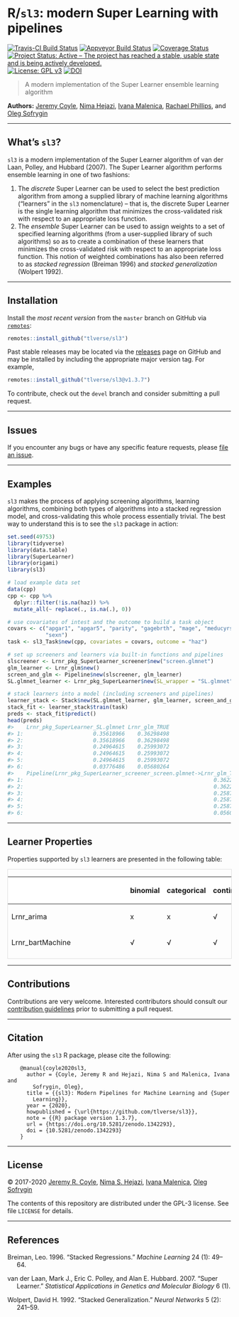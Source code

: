 
<!-- README.md is generated from README.Rmd. Please edit that file -->

# R/`sl3`: modern Super Learning with pipelines

[![Travis-CI Build
Status](https://travis-ci.com/tlverse/sl3.svg?branch=master)](https://travis-ci.com/tlverse/sl3)
[![Appveyor Build
Status](https://ci.appveyor.com/api/projects/status/hagh8vidrdeacr7f?svg=true)](https://ci.appveyor.com/project/tlverse/sl3)
[![Coverage
Status](https://img.shields.io/codecov/c/github/tlverse/sl3/master.svg)](https://codecov.io/github/tlverse/sl3?branch=master)
[![Project Status: Active – The project has reached a stable, usable
state and is being actively
developed.](https://www.repostatus.org/badges/latest/active.svg)](https://www.repostatus.org/#active)
[![License: GPL
v3](https://img.shields.io/badge/License-GPL%20v3-blue.svg)](https://www.gnu.org/licenses/gpl-3.0)
[![DOI](https://zenodo.org/badge/DOI/10.5281/zenodo.1342293.svg)](https://doi.org/10.5281/zenodo.1342293)

> A modern implementation of the Super Learner ensemble learning
> algorithm

**Authors:** [Jeremy Coyle](https://github.com/jeremyrcoyle), [Nima
Hejazi](https://nimahejazi.org), [Ivana
Malenica](https://github.com/podTockom), [Rachael
Phillips](https://github.com/rachaelvphillips), and [Oleg
Sofrygin](https://github.com/osofr)

-----

## What’s `sl3`?

`sl3` is a modern implementation of the Super Learner algorithm of van
der Laan, Polley, and Hubbard (2007). The Super Learner algorithm
performs ensemble learning in one of two fashions:

1.  The *discrete* Super Learner can be used to select the best
    prediction algorithm from among a supplied library of machine
    learning algorithms (“learners” in the `sl3` nomenclature) – that
    is, the discrete Super Learner is the single learning algorithm that
    minimizes the cross-validated risk with respect to an appropriate
    loss function.
2.  The *ensemble* Super Learner can be used to assign weights to a set
    of specified learning algorithms (from a user-supplied library of
    such algorithms) so as to create a combination of these learners
    that minimizes the cross-validated risk with respect to an
    appropriate loss function. This notion of weighted combinations has
    also been referred to as *stacked regression* (Breiman 1996) and
    *stacked generalization* (Wolpert 1992).

-----

## Installation

<!--
For standard use, we recommend installing the package from
[CRAN](https://cran.r-project.org/) via


```r
install.packages("sl3")
```
-->

Install the *most recent version* from the `master` branch on GitHub via
[`remotes`](https://CRAN.R-project.org/package=remotes):

``` r
remotes::install_github("tlverse/sl3")
```

Past stable releases may be located via the
[releases](https://github.com/tlverse/sl3/releases) page on GitHub and
may be installed by including the appropriate major version tag. For
example,

``` r
remotes::install_github("tlverse/sl3@v1.3.7")
```

To contribute, check out the `devel` branch and consider submitting a
pull request.

-----

## Issues

If you encounter any bugs or have any specific feature requests, please
[file an issue](https://github.com/tlverse/sl3/issues).

-----

## Examples

`sl3` makes the process of applying screening algorithms, learning
algorithms, combining both types of algorithms into a stacked regression
model, and cross-validating this whole process essentially trivial. The
best way to understand this is to see the `sl3` package in action:

``` r
set.seed(49753)
library(tidyverse)
library(data.table)
library(SuperLearner)
library(origami)
library(sl3)

# load example data set
data(cpp)
cpp <- cpp %>%
  dplyr::filter(!is.na(haz)) %>%
  mutate_all(~ replace(., is.na(.), 0))

# use covariates of intest and the outcome to build a task object
covars <- c("apgar1", "apgar5", "parity", "gagebrth", "mage", "meducyrs",
            "sexn")
task <- sl3_Task$new(cpp, covariates = covars, outcome = "haz")

# set up screeners and learners via built-in functions and pipelines
slscreener <- Lrnr_pkg_SuperLearner_screener$new("screen.glmnet")
glm_learner <- Lrnr_glm$new()
screen_and_glm <- Pipeline$new(slscreener, glm_learner)
SL.glmnet_learner <- Lrnr_pkg_SuperLearner$new(SL_wrapper = "SL.glmnet")

# stack learners into a model (including screeners and pipelines)
learner_stack <- Stack$new(SL.glmnet_learner, glm_learner, screen_and_glm)
stack_fit <- learner_stack$train(task)
preds <- stack_fit$predict()
head(preds)
#>    Lrnr_pkg_SuperLearner_SL.glmnet Lrnr_glm_TRUE
#> 1:                      0.35618966    0.36298498
#> 2:                      0.35618966    0.36298498
#> 3:                      0.24964615    0.25993072
#> 4:                      0.24964615    0.25993072
#> 5:                      0.24964615    0.25993072
#> 6:                      0.03776486    0.05680264
#>    Pipeline(Lrnr_pkg_SuperLearner_screener_screen.glmnet->Lrnr_glm_TRUE)
#> 1:                                                            0.36228209
#> 2:                                                            0.36228209
#> 3:                                                            0.25870995
#> 4:                                                            0.25870995
#> 5:                                                            0.25870995
#> 6:                                                            0.05600958
```

-----

## Learner Properties

Properties supported by `sl3` learners are presented in the following
table:

<div style="border: 1px solid #ddd; padding: 0px; overflow-y: scroll; height:200px; overflow-x: scroll; width:100%; ">

<table class="table table-striped table-hover table-condensed table-responsive" style="margin-left: auto; margin-right: auto;">

<thead>

<tr>

<th style="text-align:left;position: sticky; top:0; background-color: #FFFFFF;">

</th>

<th style="text-align:left;position: sticky; top:0; background-color: #FFFFFF;">

binomial

</th>

<th style="text-align:left;position: sticky; top:0; background-color: #FFFFFF;">

categorical

</th>

<th style="text-align:left;position: sticky; top:0; background-color: #FFFFFF;">

continuous

</th>

<th style="text-align:left;position: sticky; top:0; background-color: #FFFFFF;">

cv

</th>

<th style="text-align:left;position: sticky; top:0; background-color: #FFFFFF;">

density

</th>

<th style="text-align:left;position: sticky; top:0; background-color: #FFFFFF;">

ids

</th>

<th style="text-align:left;position: sticky; top:0; background-color: #FFFFFF;">

importance

</th>

<th style="text-align:left;position: sticky; top:0; background-color: #FFFFFF;">

multivariate\_outcome

</th>

<th style="text-align:left;position: sticky; top:0; background-color: #FFFFFF;">

offset

</th>

<th style="text-align:left;position: sticky; top:0; background-color: #FFFFFF;">

preprocessing

</th>

<th style="text-align:left;position: sticky; top:0; background-color: #FFFFFF;">

sampling

</th>

<th style="text-align:left;position: sticky; top:0; background-color: #FFFFFF;">

screener

</th>

<th style="text-align:left;position: sticky; top:0; background-color: #FFFFFF;">

timeseries

</th>

<th style="text-align:left;position: sticky; top:0; background-color: #FFFFFF;">

weights

</th>

<th style="text-align:left;position: sticky; top:0; background-color: #FFFFFF;">

wrapper

</th>

</tr>

</thead>

<tbody>

<tr>

<td style="text-align:left;">

Lrnr\_arima

</td>

<td style="text-align:left;">

x

</td>

<td style="text-align:left;">

x

</td>

<td style="text-align:left;">

√

</td>

<td style="text-align:left;">

x

</td>

<td style="text-align:left;">

x

</td>

<td style="text-align:left;">

x

</td>

<td style="text-align:left;">

x

</td>

<td style="text-align:left;">

x

</td>

<td style="text-align:left;">

x

</td>

<td style="text-align:left;">

x

</td>

<td style="text-align:left;">

x

</td>

<td style="text-align:left;">

x

</td>

<td style="text-align:left;">

√

</td>

<td style="text-align:left;">

x

</td>

<td style="text-align:left;">

x

</td>

</tr>

<tr>

<td style="text-align:left;">

Lrnr\_bartMachine

</td>

<td style="text-align:left;">

√

</td>

<td style="text-align:left;">

√

</td>

<td style="text-align:left;">

√

</td>

<td style="text-align:left;">

x

</td>

<td style="text-align:left;">

x

</td>

<td style="text-align:left;">

x

</td>

<td style="text-align:left;">

x

</td>

<td style="text-align:left;">

x

</td>

<td style="text-align:left;">

x

</td>

<td style="text-align:left;">

x

</td>

<td style="text-align:left;">

x

</td>

<td style="text-align:left;">

x

</td>

<td style="text-align:left;">

x

</td>

<td style="text-align:left;">

√

</td>

<td style="text-align:left;">

x

</td>

</tr>

<tr>

<td style="text-align:left;">

Lrnr\_bilstm

</td>

<td style="text-align:left;">

x

</td>

<td style="text-align:left;">

x

</td>

<td style="text-align:left;">

√

</td>

<td style="text-align:left;">

x

</td>

<td style="text-align:left;">

x

</td>

<td style="text-align:left;">

x

</td>

<td style="text-align:left;">

x

</td>

<td style="text-align:left;">

x

</td>

<td style="text-align:left;">

x

</td>

<td style="text-align:left;">

x

</td>

<td style="text-align:left;">

x

</td>

<td style="text-align:left;">

x

</td>

<td style="text-align:left;">

√

</td>

<td style="text-align:left;">

x

</td>

<td style="text-align:left;">

x

</td>

</tr>

<tr>

<td style="text-align:left;">

Lrnr\_bound

</td>

<td style="text-align:left;">

√

</td>

<td style="text-align:left;">

√

</td>

<td style="text-align:left;">

√

</td>

<td style="text-align:left;">

x

</td>

<td style="text-align:left;">

x

</td>

<td style="text-align:left;">

x

</td>

<td style="text-align:left;">

x

</td>

<td style="text-align:left;">

x

</td>

<td style="text-align:left;">

x

</td>

<td style="text-align:left;">

x

</td>

<td style="text-align:left;">

x

</td>

<td style="text-align:left;">

x

</td>

<td style="text-align:left;">

x

</td>

<td style="text-align:left;">

√

</td>

<td style="text-align:left;">

x

</td>

</tr>

<tr>

<td style="text-align:left;">

Lrnr\_caret

</td>

<td style="text-align:left;">

√

</td>

<td style="text-align:left;">

√

</td>

<td style="text-align:left;">

√

</td>

<td style="text-align:left;">

x

</td>

<td style="text-align:left;">

x

</td>

<td style="text-align:left;">

x

</td>

<td style="text-align:left;">

x

</td>

<td style="text-align:left;">

x

</td>

<td style="text-align:left;">

x

</td>

<td style="text-align:left;">

x

</td>

<td style="text-align:left;">

x

</td>

<td style="text-align:left;">

x

</td>

<td style="text-align:left;">

x

</td>

<td style="text-align:left;">

x

</td>

<td style="text-align:left;">

x

</td>

</tr>

<tr>

<td style="text-align:left;">

Lrnr\_cv

</td>

<td style="text-align:left;">

x

</td>

<td style="text-align:left;">

x

</td>

<td style="text-align:left;">

x

</td>

<td style="text-align:left;">

√

</td>

<td style="text-align:left;">

x

</td>

<td style="text-align:left;">

x

</td>

<td style="text-align:left;">

x

</td>

<td style="text-align:left;">

x

</td>

<td style="text-align:left;">

x

</td>

<td style="text-align:left;">

x

</td>

<td style="text-align:left;">

x

</td>

<td style="text-align:left;">

x

</td>

<td style="text-align:left;">

x

</td>

<td style="text-align:left;">

x

</td>

<td style="text-align:left;">

√

</td>

</tr>

<tr>

<td style="text-align:left;">

Lrnr\_cv\_selector

</td>

<td style="text-align:left;">

√

</td>

<td style="text-align:left;">

√

</td>

<td style="text-align:left;">

√

</td>

<td style="text-align:left;">

x

</td>

<td style="text-align:left;">

x

</td>

<td style="text-align:left;">

x

</td>

<td style="text-align:left;">

x

</td>

<td style="text-align:left;">

x

</td>

<td style="text-align:left;">

x

</td>

<td style="text-align:left;">

x

</td>

<td style="text-align:left;">

x

</td>

<td style="text-align:left;">

x

</td>

<td style="text-align:left;">

x

</td>

<td style="text-align:left;">

√

</td>

<td style="text-align:left;">

x

</td>

</tr>

<tr>

<td style="text-align:left;">

Lrnr\_dbarts

</td>

<td style="text-align:left;">

√

</td>

<td style="text-align:left;">

√

</td>

<td style="text-align:left;">

√

</td>

<td style="text-align:left;">

x

</td>

<td style="text-align:left;">

x

</td>

<td style="text-align:left;">

x

</td>

<td style="text-align:left;">

x

</td>

<td style="text-align:left;">

x

</td>

<td style="text-align:left;">

x

</td>

<td style="text-align:left;">

x

</td>

<td style="text-align:left;">

x

</td>

<td style="text-align:left;">

x

</td>

<td style="text-align:left;">

x

</td>

<td style="text-align:left;">

√

</td>

<td style="text-align:left;">

x

</td>

</tr>

<tr>

<td style="text-align:left;">

Lrnr\_define\_interactions

</td>

<td style="text-align:left;">

x

</td>

<td style="text-align:left;">

x

</td>

<td style="text-align:left;">

x

</td>

<td style="text-align:left;">

x

</td>

<td style="text-align:left;">

x

</td>

<td style="text-align:left;">

x

</td>

<td style="text-align:left;">

x

</td>

<td style="text-align:left;">

x

</td>

<td style="text-align:left;">

x

</td>

<td style="text-align:left;">

√

</td>

<td style="text-align:left;">

x

</td>

<td style="text-align:left;">

x

</td>

<td style="text-align:left;">

x

</td>

<td style="text-align:left;">

x

</td>

<td style="text-align:left;">

x

</td>

</tr>

<tr>

<td style="text-align:left;">

Lrnr\_density\_discretize

</td>

<td style="text-align:left;">

x

</td>

<td style="text-align:left;">

x

</td>

<td style="text-align:left;">

x

</td>

<td style="text-align:left;">

x

</td>

<td style="text-align:left;">

√

</td>

<td style="text-align:left;">

x

</td>

<td style="text-align:left;">

x

</td>

<td style="text-align:left;">

x

</td>

<td style="text-align:left;">

x

</td>

<td style="text-align:left;">

x

</td>

<td style="text-align:left;">

x

</td>

<td style="text-align:left;">

x

</td>

<td style="text-align:left;">

x

</td>

<td style="text-align:left;">

x

</td>

<td style="text-align:left;">

x

</td>

</tr>

<tr>

<td style="text-align:left;">

Lrnr\_density\_hse

</td>

<td style="text-align:left;">

x

</td>

<td style="text-align:left;">

x

</td>

<td style="text-align:left;">

x

</td>

<td style="text-align:left;">

x

</td>

<td style="text-align:left;">

√

</td>

<td style="text-align:left;">

x

</td>

<td style="text-align:left;">

x

</td>

<td style="text-align:left;">

x

</td>

<td style="text-align:left;">

x

</td>

<td style="text-align:left;">

x

</td>

<td style="text-align:left;">

x

</td>

<td style="text-align:left;">

x

</td>

<td style="text-align:left;">

x

</td>

<td style="text-align:left;">

x

</td>

<td style="text-align:left;">

x

</td>

</tr>

<tr>

<td style="text-align:left;">

Lrnr\_density\_semiparametric

</td>

<td style="text-align:left;">

x

</td>

<td style="text-align:left;">

x

</td>

<td style="text-align:left;">

x

</td>

<td style="text-align:left;">

x

</td>

<td style="text-align:left;">

√

</td>

<td style="text-align:left;">

x

</td>

<td style="text-align:left;">

x

</td>

<td style="text-align:left;">

x

</td>

<td style="text-align:left;">

x

</td>

<td style="text-align:left;">

x

</td>

<td style="text-align:left;">

√

</td>

<td style="text-align:left;">

x

</td>

<td style="text-align:left;">

x

</td>

<td style="text-align:left;">

x

</td>

<td style="text-align:left;">

x

</td>

</tr>

<tr>

<td style="text-align:left;">

Lrnr\_earth

</td>

<td style="text-align:left;">

√

</td>

<td style="text-align:left;">

x

</td>

<td style="text-align:left;">

√

</td>

<td style="text-align:left;">

x

</td>

<td style="text-align:left;">

x

</td>

<td style="text-align:left;">

x

</td>

<td style="text-align:left;">

x

</td>

<td style="text-align:left;">

x

</td>

<td style="text-align:left;">

x

</td>

<td style="text-align:left;">

x

</td>

<td style="text-align:left;">

x

</td>

<td style="text-align:left;">

x

</td>

<td style="text-align:left;">

x

</td>

<td style="text-align:left;">

x

</td>

<td style="text-align:left;">

x

</td>

</tr>

<tr>

<td style="text-align:left;">

Lrnr\_expSmooth

</td>

<td style="text-align:left;">

x

</td>

<td style="text-align:left;">

x

</td>

<td style="text-align:left;">

√

</td>

<td style="text-align:left;">

x

</td>

<td style="text-align:left;">

x

</td>

<td style="text-align:left;">

x

</td>

<td style="text-align:left;">

x

</td>

<td style="text-align:left;">

x

</td>

<td style="text-align:left;">

x

</td>

<td style="text-align:left;">

x

</td>

<td style="text-align:left;">

x

</td>

<td style="text-align:left;">

x

</td>

<td style="text-align:left;">

√

</td>

<td style="text-align:left;">

x

</td>

<td style="text-align:left;">

x

</td>

</tr>

<tr>

<td style="text-align:left;">

Lrnr\_gam

</td>

<td style="text-align:left;">

√

</td>

<td style="text-align:left;">

√

</td>

<td style="text-align:left;">

√

</td>

<td style="text-align:left;">

x

</td>

<td style="text-align:left;">

x

</td>

<td style="text-align:left;">

x

</td>

<td style="text-align:left;">

x

</td>

<td style="text-align:left;">

x

</td>

<td style="text-align:left;">

x

</td>

<td style="text-align:left;">

x

</td>

<td style="text-align:left;">

x

</td>

<td style="text-align:left;">

x

</td>

<td style="text-align:left;">

x

</td>

<td style="text-align:left;">

x

</td>

<td style="text-align:left;">

x

</td>

</tr>

<tr>

<td style="text-align:left;">

Lrnr\_gbm

</td>

<td style="text-align:left;">

√

</td>

<td style="text-align:left;">

x

</td>

<td style="text-align:left;">

√

</td>

<td style="text-align:left;">

x

</td>

<td style="text-align:left;">

x

</td>

<td style="text-align:left;">

x

</td>

<td style="text-align:left;">

x

</td>

<td style="text-align:left;">

x

</td>

<td style="text-align:left;">

x

</td>

<td style="text-align:left;">

x

</td>

<td style="text-align:left;">

x

</td>

<td style="text-align:left;">

x

</td>

<td style="text-align:left;">

x

</td>

<td style="text-align:left;">

x

</td>

<td style="text-align:left;">

x

</td>

</tr>

<tr>

<td style="text-align:left;">

Lrnr\_glm

</td>

<td style="text-align:left;">

√

</td>

<td style="text-align:left;">

x

</td>

<td style="text-align:left;">

√

</td>

<td style="text-align:left;">

x

</td>

<td style="text-align:left;">

x

</td>

<td style="text-align:left;">

x

</td>

<td style="text-align:left;">

x

</td>

<td style="text-align:left;">

x

</td>

<td style="text-align:left;">

√

</td>

<td style="text-align:left;">

x

</td>

<td style="text-align:left;">

x

</td>

<td style="text-align:left;">

x

</td>

<td style="text-align:left;">

x

</td>

<td style="text-align:left;">

√

</td>

<td style="text-align:left;">

x

</td>

</tr>

<tr>

<td style="text-align:left;">

Lrnr\_glm\_fast

</td>

<td style="text-align:left;">

√

</td>

<td style="text-align:left;">

x

</td>

<td style="text-align:left;">

√

</td>

<td style="text-align:left;">

x

</td>

<td style="text-align:left;">

x

</td>

<td style="text-align:left;">

x

</td>

<td style="text-align:left;">

x

</td>

<td style="text-align:left;">

x

</td>

<td style="text-align:left;">

√

</td>

<td style="text-align:left;">

x

</td>

<td style="text-align:left;">

x

</td>

<td style="text-align:left;">

x

</td>

<td style="text-align:left;">

x

</td>

<td style="text-align:left;">

√

</td>

<td style="text-align:left;">

x

</td>

</tr>

<tr>

<td style="text-align:left;">

Lrnr\_glmnet

</td>

<td style="text-align:left;">

√

</td>

<td style="text-align:left;">

√

</td>

<td style="text-align:left;">

√

</td>

<td style="text-align:left;">

x

</td>

<td style="text-align:left;">

x

</td>

<td style="text-align:left;">

√

</td>

<td style="text-align:left;">

x

</td>

<td style="text-align:left;">

x

</td>

<td style="text-align:left;">

x

</td>

<td style="text-align:left;">

x

</td>

<td style="text-align:left;">

x

</td>

<td style="text-align:left;">

x

</td>

<td style="text-align:left;">

x

</td>

<td style="text-align:left;">

√

</td>

<td style="text-align:left;">

x

</td>

</tr>

<tr>

<td style="text-align:left;">

Lrnr\_grf

</td>

<td style="text-align:left;">

√

</td>

<td style="text-align:left;">

√

</td>

<td style="text-align:left;">

√

</td>

<td style="text-align:left;">

x

</td>

<td style="text-align:left;">

x

</td>

<td style="text-align:left;">

x

</td>

<td style="text-align:left;">

x

</td>

<td style="text-align:left;">

x

</td>

<td style="text-align:left;">

x

</td>

<td style="text-align:left;">

x

</td>

<td style="text-align:left;">

x

</td>

<td style="text-align:left;">

x

</td>

<td style="text-align:left;">

x

</td>

<td style="text-align:left;">

√

</td>

<td style="text-align:left;">

x

</td>

</tr>

<tr>

<td style="text-align:left;">

Lrnr\_gts

</td>

<td style="text-align:left;">

x

</td>

<td style="text-align:left;">

x

</td>

<td style="text-align:left;">

√

</td>

<td style="text-align:left;">

x

</td>

<td style="text-align:left;">

x

</td>

<td style="text-align:left;">

x

</td>

<td style="text-align:left;">

x

</td>

<td style="text-align:left;">

x

</td>

<td style="text-align:left;">

x

</td>

<td style="text-align:left;">

x

</td>

<td style="text-align:left;">

x

</td>

<td style="text-align:left;">

x

</td>

<td style="text-align:left;">

√

</td>

<td style="text-align:left;">

x

</td>

<td style="text-align:left;">

x

</td>

</tr>

<tr>

<td style="text-align:left;">

Lrnr\_h2o\_glm

</td>

<td style="text-align:left;">

√

</td>

<td style="text-align:left;">

√

</td>

<td style="text-align:left;">

√

</td>

<td style="text-align:left;">

x

</td>

<td style="text-align:left;">

x

</td>

<td style="text-align:left;">

x

</td>

<td style="text-align:left;">

x

</td>

<td style="text-align:left;">

x

</td>

<td style="text-align:left;">

√

</td>

<td style="text-align:left;">

x

</td>

<td style="text-align:left;">

x

</td>

<td style="text-align:left;">

x

</td>

<td style="text-align:left;">

x

</td>

<td style="text-align:left;">

√

</td>

<td style="text-align:left;">

x

</td>

</tr>

<tr>

<td style="text-align:left;">

Lrnr\_h2o\_grid

</td>

<td style="text-align:left;">

√

</td>

<td style="text-align:left;">

√

</td>

<td style="text-align:left;">

√

</td>

<td style="text-align:left;">

x

</td>

<td style="text-align:left;">

x

</td>

<td style="text-align:left;">

x

</td>

<td style="text-align:left;">

x

</td>

<td style="text-align:left;">

x

</td>

<td style="text-align:left;">

√

</td>

<td style="text-align:left;">

x

</td>

<td style="text-align:left;">

x

</td>

<td style="text-align:left;">

x

</td>

<td style="text-align:left;">

x

</td>

<td style="text-align:left;">

√

</td>

<td style="text-align:left;">

x

</td>

</tr>

<tr>

<td style="text-align:left;">

Lrnr\_hal9001

</td>

<td style="text-align:left;">

√

</td>

<td style="text-align:left;">

x

</td>

<td style="text-align:left;">

√

</td>

<td style="text-align:left;">

x

</td>

<td style="text-align:left;">

x

</td>

<td style="text-align:left;">

√

</td>

<td style="text-align:left;">

x

</td>

<td style="text-align:left;">

x

</td>

<td style="text-align:left;">

x

</td>

<td style="text-align:left;">

x

</td>

<td style="text-align:left;">

x

</td>

<td style="text-align:left;">

x

</td>

<td style="text-align:left;">

x

</td>

<td style="text-align:left;">

√

</td>

<td style="text-align:left;">

x

</td>

</tr>

<tr>

<td style="text-align:left;">

Lrnr\_haldensify

</td>

<td style="text-align:left;">

x

</td>

<td style="text-align:left;">

x

</td>

<td style="text-align:left;">

x

</td>

<td style="text-align:left;">

x

</td>

<td style="text-align:left;">

√

</td>

<td style="text-align:left;">

x

</td>

<td style="text-align:left;">

x

</td>

<td style="text-align:left;">

x

</td>

<td style="text-align:left;">

x

</td>

<td style="text-align:left;">

x

</td>

<td style="text-align:left;">

x

</td>

<td style="text-align:left;">

x

</td>

<td style="text-align:left;">

x

</td>

<td style="text-align:left;">

x

</td>

<td style="text-align:left;">

x

</td>

</tr>

<tr>

<td style="text-align:left;">

Lrnr\_HarmonicReg

</td>

<td style="text-align:left;">

x

</td>

<td style="text-align:left;">

x

</td>

<td style="text-align:left;">

√

</td>

<td style="text-align:left;">

x

</td>

<td style="text-align:left;">

x

</td>

<td style="text-align:left;">

x

</td>

<td style="text-align:left;">

x

</td>

<td style="text-align:left;">

x

</td>

<td style="text-align:left;">

x

</td>

<td style="text-align:left;">

x

</td>

<td style="text-align:left;">

x

</td>

<td style="text-align:left;">

x

</td>

<td style="text-align:left;">

√

</td>

<td style="text-align:left;">

x

</td>

<td style="text-align:left;">

x

</td>

</tr>

<tr>

<td style="text-align:left;">

Lrnr\_hts

</td>

<td style="text-align:left;">

x

</td>

<td style="text-align:left;">

x

</td>

<td style="text-align:left;">

√

</td>

<td style="text-align:left;">

x

</td>

<td style="text-align:left;">

x

</td>

<td style="text-align:left;">

x

</td>

<td style="text-align:left;">

x

</td>

<td style="text-align:left;">

x

</td>

<td style="text-align:left;">

x

</td>

<td style="text-align:left;">

x

</td>

<td style="text-align:left;">

x

</td>

<td style="text-align:left;">

x

</td>

<td style="text-align:left;">

√

</td>

<td style="text-align:left;">

x

</td>

<td style="text-align:left;">

x

</td>

</tr>

<tr>

<td style="text-align:left;">

Lrnr\_independent\_binomial

</td>

<td style="text-align:left;">

x

</td>

<td style="text-align:left;">

√

</td>

<td style="text-align:left;">

x

</td>

<td style="text-align:left;">

x

</td>

<td style="text-align:left;">

x

</td>

<td style="text-align:left;">

x

</td>

<td style="text-align:left;">

x

</td>

<td style="text-align:left;">

x

</td>

<td style="text-align:left;">

x

</td>

<td style="text-align:left;">

x

</td>

<td style="text-align:left;">

x

</td>

<td style="text-align:left;">

x

</td>

<td style="text-align:left;">

x

</td>

<td style="text-align:left;">

x

</td>

<td style="text-align:left;">

x

</td>

</tr>

<tr>

<td style="text-align:left;">

Lrnr\_lstm

</td>

<td style="text-align:left;">

x

</td>

<td style="text-align:left;">

x

</td>

<td style="text-align:left;">

√

</td>

<td style="text-align:left;">

x

</td>

<td style="text-align:left;">

x

</td>

<td style="text-align:left;">

x

</td>

<td style="text-align:left;">

x

</td>

<td style="text-align:left;">

x

</td>

<td style="text-align:left;">

x

</td>

<td style="text-align:left;">

x

</td>

<td style="text-align:left;">

x

</td>

<td style="text-align:left;">

x

</td>

<td style="text-align:left;">

√

</td>

<td style="text-align:left;">

x

</td>

<td style="text-align:left;">

x

</td>

</tr>

<tr>

<td style="text-align:left;">

Lrnr\_mean

</td>

<td style="text-align:left;">

√

</td>

<td style="text-align:left;">

√

</td>

<td style="text-align:left;">

√

</td>

<td style="text-align:left;">

x

</td>

<td style="text-align:left;">

x

</td>

<td style="text-align:left;">

x

</td>

<td style="text-align:left;">

x

</td>

<td style="text-align:left;">

x

</td>

<td style="text-align:left;">

√

</td>

<td style="text-align:left;">

x

</td>

<td style="text-align:left;">

x

</td>

<td style="text-align:left;">

x

</td>

<td style="text-align:left;">

x

</td>

<td style="text-align:left;">

√

</td>

<td style="text-align:left;">

x

</td>

</tr>

<tr>

<td style="text-align:left;">

Lrnr\_multiple\_ts

</td>

<td style="text-align:left;">

x

</td>

<td style="text-align:left;">

x

</td>

<td style="text-align:left;">

√

</td>

<td style="text-align:left;">

x

</td>

<td style="text-align:left;">

x

</td>

<td style="text-align:left;">

x

</td>

<td style="text-align:left;">

x

</td>

<td style="text-align:left;">

x

</td>

<td style="text-align:left;">

x

</td>

<td style="text-align:left;">

x

</td>

<td style="text-align:left;">

x

</td>

<td style="text-align:left;">

x

</td>

<td style="text-align:left;">

√

</td>

<td style="text-align:left;">

x

</td>

<td style="text-align:left;">

x

</td>

</tr>

<tr>

<td style="text-align:left;">

Lrnr\_multivariate

</td>

<td style="text-align:left;">

x

</td>

<td style="text-align:left;">

√

</td>

<td style="text-align:left;">

x

</td>

<td style="text-align:left;">

x

</td>

<td style="text-align:left;">

x

</td>

<td style="text-align:left;">

x

</td>

<td style="text-align:left;">

x

</td>

<td style="text-align:left;">

x

</td>

<td style="text-align:left;">

x

</td>

<td style="text-align:left;">

x

</td>

<td style="text-align:left;">

x

</td>

<td style="text-align:left;">

x

</td>

<td style="text-align:left;">

x

</td>

<td style="text-align:left;">

x

</td>

<td style="text-align:left;">

x

</td>

</tr>

<tr>

<td style="text-align:left;">

Lrnr\_nnet

</td>

<td style="text-align:left;">

√

</td>

<td style="text-align:left;">

√

</td>

<td style="text-align:left;">

√

</td>

<td style="text-align:left;">

x

</td>

<td style="text-align:left;">

x

</td>

<td style="text-align:left;">

x

</td>

<td style="text-align:left;">

x

</td>

<td style="text-align:left;">

x

</td>

<td style="text-align:left;">

x

</td>

<td style="text-align:left;">

x

</td>

<td style="text-align:left;">

x

</td>

<td style="text-align:left;">

x

</td>

<td style="text-align:left;">

x

</td>

<td style="text-align:left;">

√

</td>

<td style="text-align:left;">

x

</td>

</tr>

<tr>

<td style="text-align:left;">

Lrnr\_nnls

</td>

<td style="text-align:left;">

x

</td>

<td style="text-align:left;">

x

</td>

<td style="text-align:left;">

√

</td>

<td style="text-align:left;">

x

</td>

<td style="text-align:left;">

x

</td>

<td style="text-align:left;">

x

</td>

<td style="text-align:left;">

x

</td>

<td style="text-align:left;">

x

</td>

<td style="text-align:left;">

x

</td>

<td style="text-align:left;">

x

</td>

<td style="text-align:left;">

x

</td>

<td style="text-align:left;">

x

</td>

<td style="text-align:left;">

x

</td>

<td style="text-align:left;">

x

</td>

<td style="text-align:left;">

x

</td>

</tr>

<tr>

<td style="text-align:left;">

Lrnr\_optim

</td>

<td style="text-align:left;">

√

</td>

<td style="text-align:left;">

√

</td>

<td style="text-align:left;">

√

</td>

<td style="text-align:left;">

x

</td>

<td style="text-align:left;">

x

</td>

<td style="text-align:left;">

x

</td>

<td style="text-align:left;">

x

</td>

<td style="text-align:left;">

x

</td>

<td style="text-align:left;">

√

</td>

<td style="text-align:left;">

x

</td>

<td style="text-align:left;">

x

</td>

<td style="text-align:left;">

x

</td>

<td style="text-align:left;">

x

</td>

<td style="text-align:left;">

√

</td>

<td style="text-align:left;">

x

</td>

</tr>

<tr>

<td style="text-align:left;">

Lrnr\_pca

</td>

<td style="text-align:left;">

x

</td>

<td style="text-align:left;">

x

</td>

<td style="text-align:left;">

x

</td>

<td style="text-align:left;">

x

</td>

<td style="text-align:left;">

x

</td>

<td style="text-align:left;">

x

</td>

<td style="text-align:left;">

x

</td>

<td style="text-align:left;">

x

</td>

<td style="text-align:left;">

x

</td>

<td style="text-align:left;">

√

</td>

<td style="text-align:left;">

x

</td>

<td style="text-align:left;">

x

</td>

<td style="text-align:left;">

x

</td>

<td style="text-align:left;">

x

</td>

<td style="text-align:left;">

x

</td>

</tr>

<tr>

<td style="text-align:left;">

Lrnr\_pkg\_SuperLearner

</td>

<td style="text-align:left;">

√

</td>

<td style="text-align:left;">

x

</td>

<td style="text-align:left;">

√

</td>

<td style="text-align:left;">

x

</td>

<td style="text-align:left;">

x

</td>

<td style="text-align:left;">

√

</td>

<td style="text-align:left;">

x

</td>

<td style="text-align:left;">

x

</td>

<td style="text-align:left;">

x

</td>

<td style="text-align:left;">

x

</td>

<td style="text-align:left;">

x

</td>

<td style="text-align:left;">

x

</td>

<td style="text-align:left;">

x

</td>

<td style="text-align:left;">

√

</td>

<td style="text-align:left;">

x

</td>

</tr>

<tr>

<td style="text-align:left;">

Lrnr\_pkg\_SuperLearner\_method

</td>

<td style="text-align:left;">

√

</td>

<td style="text-align:left;">

x

</td>

<td style="text-align:left;">

√

</td>

<td style="text-align:left;">

x

</td>

<td style="text-align:left;">

x

</td>

<td style="text-align:left;">

x

</td>

<td style="text-align:left;">

x

</td>

<td style="text-align:left;">

x

</td>

<td style="text-align:left;">

x

</td>

<td style="text-align:left;">

x

</td>

<td style="text-align:left;">

x

</td>

<td style="text-align:left;">

x

</td>

<td style="text-align:left;">

x

</td>

<td style="text-align:left;">

√

</td>

<td style="text-align:left;">

x

</td>

</tr>

<tr>

<td style="text-align:left;">

Lrnr\_pkg\_SuperLearner\_screener

</td>

<td style="text-align:left;">

√

</td>

<td style="text-align:left;">

x

</td>

<td style="text-align:left;">

√

</td>

<td style="text-align:left;">

x

</td>

<td style="text-align:left;">

x

</td>

<td style="text-align:left;">

√

</td>

<td style="text-align:left;">

x

</td>

<td style="text-align:left;">

x

</td>

<td style="text-align:left;">

x

</td>

<td style="text-align:left;">

x

</td>

<td style="text-align:left;">

x

</td>

<td style="text-align:left;">

x

</td>

<td style="text-align:left;">

x

</td>

<td style="text-align:left;">

√

</td>

<td style="text-align:left;">

x

</td>

</tr>

<tr>

<td style="text-align:left;">

Lrnr\_polspline

</td>

<td style="text-align:left;">

√

</td>

<td style="text-align:left;">

√

</td>

<td style="text-align:left;">

√

</td>

<td style="text-align:left;">

x

</td>

<td style="text-align:left;">

x

</td>

<td style="text-align:left;">

x

</td>

<td style="text-align:left;">

x

</td>

<td style="text-align:left;">

x

</td>

<td style="text-align:left;">

x

</td>

<td style="text-align:left;">

x

</td>

<td style="text-align:left;">

x

</td>

<td style="text-align:left;">

x

</td>

<td style="text-align:left;">

x

</td>

<td style="text-align:left;">

x

</td>

<td style="text-align:left;">

x

</td>

</tr>

<tr>

<td style="text-align:left;">

Lrnr\_pooled\_hazards

</td>

<td style="text-align:left;">

x

</td>

<td style="text-align:left;">

√

</td>

<td style="text-align:left;">

x

</td>

<td style="text-align:left;">

x

</td>

<td style="text-align:left;">

x

</td>

<td style="text-align:left;">

x

</td>

<td style="text-align:left;">

x

</td>

<td style="text-align:left;">

x

</td>

<td style="text-align:left;">

x

</td>

<td style="text-align:left;">

x

</td>

<td style="text-align:left;">

x

</td>

<td style="text-align:left;">

x

</td>

<td style="text-align:left;">

x

</td>

<td style="text-align:left;">

x

</td>

<td style="text-align:left;">

x

</td>

</tr>

<tr>

<td style="text-align:left;">

Lrnr\_randomForest

</td>

<td style="text-align:left;">

√

</td>

<td style="text-align:left;">

√

</td>

<td style="text-align:left;">

√

</td>

<td style="text-align:left;">

x

</td>

<td style="text-align:left;">

x

</td>

<td style="text-align:left;">

x

</td>

<td style="text-align:left;">

√

</td>

<td style="text-align:left;">

x

</td>

<td style="text-align:left;">

x

</td>

<td style="text-align:left;">

x

</td>

<td style="text-align:left;">

x

</td>

<td style="text-align:left;">

x

</td>

<td style="text-align:left;">

x

</td>

<td style="text-align:left;">

x

</td>

<td style="text-align:left;">

x

</td>

</tr>

<tr>

<td style="text-align:left;">

Lrnr\_ranger

</td>

<td style="text-align:left;">

√

</td>

<td style="text-align:left;">

√

</td>

<td style="text-align:left;">

√

</td>

<td style="text-align:left;">

x

</td>

<td style="text-align:left;">

x

</td>

<td style="text-align:left;">

x

</td>

<td style="text-align:left;">

√

</td>

<td style="text-align:left;">

x

</td>

<td style="text-align:left;">

x

</td>

<td style="text-align:left;">

x

</td>

<td style="text-align:left;">

x

</td>

<td style="text-align:left;">

x

</td>

<td style="text-align:left;">

x

</td>

<td style="text-align:left;">

x

</td>

<td style="text-align:left;">

x

</td>

</tr>

<tr>

<td style="text-align:left;">

Lrnr\_revere\_task

</td>

<td style="text-align:left;">

x

</td>

<td style="text-align:left;">

x

</td>

<td style="text-align:left;">

x

</td>

<td style="text-align:left;">

√

</td>

<td style="text-align:left;">

x

</td>

<td style="text-align:left;">

x

</td>

<td style="text-align:left;">

x

</td>

<td style="text-align:left;">

x

</td>

<td style="text-align:left;">

x

</td>

<td style="text-align:left;">

x

</td>

<td style="text-align:left;">

x

</td>

<td style="text-align:left;">

x

</td>

<td style="text-align:left;">

x

</td>

<td style="text-align:left;">

x

</td>

<td style="text-align:left;">

√

</td>

</tr>

<tr>

<td style="text-align:left;">

Lrnr\_rpart

</td>

<td style="text-align:left;">

√

</td>

<td style="text-align:left;">

√

</td>

<td style="text-align:left;">

√

</td>

<td style="text-align:left;">

x

</td>

<td style="text-align:left;">

x

</td>

<td style="text-align:left;">

x

</td>

<td style="text-align:left;">

x

</td>

<td style="text-align:left;">

x

</td>

<td style="text-align:left;">

x

</td>

<td style="text-align:left;">

x

</td>

<td style="text-align:left;">

x

</td>

<td style="text-align:left;">

x

</td>

<td style="text-align:left;">

x

</td>

<td style="text-align:left;">

√

</td>

<td style="text-align:left;">

x

</td>

</tr>

<tr>

<td style="text-align:left;">

Lrnr\_rugarch

</td>

<td style="text-align:left;">

x

</td>

<td style="text-align:left;">

x

</td>

<td style="text-align:left;">

√

</td>

<td style="text-align:left;">

x

</td>

<td style="text-align:left;">

x

</td>

<td style="text-align:left;">

x

</td>

<td style="text-align:left;">

x

</td>

<td style="text-align:left;">

x

</td>

<td style="text-align:left;">

x

</td>

<td style="text-align:left;">

x

</td>

<td style="text-align:left;">

x

</td>

<td style="text-align:left;">

x

</td>

<td style="text-align:left;">

√

</td>

<td style="text-align:left;">

x

</td>

<td style="text-align:left;">

x

</td>

</tr>

<tr>

<td style="text-align:left;">

Lrnr\_screener\_augment

</td>

<td style="text-align:left;">

x

</td>

<td style="text-align:left;">

x

</td>

<td style="text-align:left;">

x

</td>

<td style="text-align:left;">

x

</td>

<td style="text-align:left;">

x

</td>

<td style="text-align:left;">

x

</td>

<td style="text-align:left;">

x

</td>

<td style="text-align:left;">

x

</td>

<td style="text-align:left;">

x

</td>

<td style="text-align:left;">

x

</td>

<td style="text-align:left;">

x

</td>

<td style="text-align:left;">

√

</td>

<td style="text-align:left;">

x

</td>

<td style="text-align:left;">

x

</td>

<td style="text-align:left;">

x

</td>

</tr>

<tr>

<td style="text-align:left;">

Lrnr\_screener\_coefs

</td>

<td style="text-align:left;">

x

</td>

<td style="text-align:left;">

x

</td>

<td style="text-align:left;">

x

</td>

<td style="text-align:left;">

x

</td>

<td style="text-align:left;">

x

</td>

<td style="text-align:left;">

x

</td>

<td style="text-align:left;">

x

</td>

<td style="text-align:left;">

x

</td>

<td style="text-align:left;">

x

</td>

<td style="text-align:left;">

x

</td>

<td style="text-align:left;">

x

</td>

<td style="text-align:left;">

√

</td>

<td style="text-align:left;">

x

</td>

<td style="text-align:left;">

x

</td>

<td style="text-align:left;">

x

</td>

</tr>

<tr>

<td style="text-align:left;">

Lrnr\_screener\_correlation

</td>

<td style="text-align:left;">

√

</td>

<td style="text-align:left;">

√

</td>

<td style="text-align:left;">

√

</td>

<td style="text-align:left;">

x

</td>

<td style="text-align:left;">

x

</td>

<td style="text-align:left;">

x

</td>

<td style="text-align:left;">

x

</td>

<td style="text-align:left;">

x

</td>

<td style="text-align:left;">

x

</td>

<td style="text-align:left;">

x

</td>

<td style="text-align:left;">

x

</td>

<td style="text-align:left;">

x

</td>

<td style="text-align:left;">

x

</td>

<td style="text-align:left;">

x

</td>

<td style="text-align:left;">

x

</td>

</tr>

<tr>

<td style="text-align:left;">

Lrnr\_screener\_importance

</td>

<td style="text-align:left;">

x

</td>

<td style="text-align:left;">

x

</td>

<td style="text-align:left;">

x

</td>

<td style="text-align:left;">

x

</td>

<td style="text-align:left;">

x

</td>

<td style="text-align:left;">

x

</td>

<td style="text-align:left;">

x

</td>

<td style="text-align:left;">

x

</td>

<td style="text-align:left;">

x

</td>

<td style="text-align:left;">

x

</td>

<td style="text-align:left;">

x

</td>

<td style="text-align:left;">

√

</td>

<td style="text-align:left;">

x

</td>

<td style="text-align:left;">

x

</td>

<td style="text-align:left;">

x

</td>

</tr>

<tr>

<td style="text-align:left;">

Lrnr\_sl

</td>

<td style="text-align:left;">

x

</td>

<td style="text-align:left;">

x

</td>

<td style="text-align:left;">

x

</td>

<td style="text-align:left;">

√

</td>

<td style="text-align:left;">

x

</td>

<td style="text-align:left;">

x

</td>

<td style="text-align:left;">

x

</td>

<td style="text-align:left;">

x

</td>

<td style="text-align:left;">

x

</td>

<td style="text-align:left;">

x

</td>

<td style="text-align:left;">

x

</td>

<td style="text-align:left;">

x

</td>

<td style="text-align:left;">

x

</td>

<td style="text-align:left;">

x

</td>

<td style="text-align:left;">

√

</td>

</tr>

<tr>

<td style="text-align:left;">

Lrnr\_solnp

</td>

<td style="text-align:left;">

√

</td>

<td style="text-align:left;">

√

</td>

<td style="text-align:left;">

√

</td>

<td style="text-align:left;">

x

</td>

<td style="text-align:left;">

x

</td>

<td style="text-align:left;">

x

</td>

<td style="text-align:left;">

x

</td>

<td style="text-align:left;">

x

</td>

<td style="text-align:left;">

√

</td>

<td style="text-align:left;">

x

</td>

<td style="text-align:left;">

x

</td>

<td style="text-align:left;">

x

</td>

<td style="text-align:left;">

x

</td>

<td style="text-align:left;">

√

</td>

<td style="text-align:left;">

x

</td>

</tr>

<tr>

<td style="text-align:left;">

Lrnr\_solnp\_density

</td>

<td style="text-align:left;">

x

</td>

<td style="text-align:left;">

x

</td>

<td style="text-align:left;">

x

</td>

<td style="text-align:left;">

x

</td>

<td style="text-align:left;">

√

</td>

<td style="text-align:left;">

x

</td>

<td style="text-align:left;">

x

</td>

<td style="text-align:left;">

x

</td>

<td style="text-align:left;">

x

</td>

<td style="text-align:left;">

x

</td>

<td style="text-align:left;">

x

</td>

<td style="text-align:left;">

x

</td>

<td style="text-align:left;">

x

</td>

<td style="text-align:left;">

x

</td>

<td style="text-align:left;">

x

</td>

</tr>

<tr>

<td style="text-align:left;">

Lrnr\_stratified

</td>

<td style="text-align:left;">

√

</td>

<td style="text-align:left;">

x

</td>

<td style="text-align:left;">

√

</td>

<td style="text-align:left;">

x

</td>

<td style="text-align:left;">

x

</td>

<td style="text-align:left;">

x

</td>

<td style="text-align:left;">

x

</td>

<td style="text-align:left;">

x

</td>

<td style="text-align:left;">

x

</td>

<td style="text-align:left;">

x

</td>

<td style="text-align:left;">

x

</td>

<td style="text-align:left;">

x

</td>

<td style="text-align:left;">

x

</td>

<td style="text-align:left;">

x

</td>

<td style="text-align:left;">

x

</td>

</tr>

<tr>

<td style="text-align:left;">

Lrnr\_subset\_covariates

</td>

<td style="text-align:left;">

x

</td>

<td style="text-align:left;">

x

</td>

<td style="text-align:left;">

x

</td>

<td style="text-align:left;">

x

</td>

<td style="text-align:left;">

x

</td>

<td style="text-align:left;">

x

</td>

<td style="text-align:left;">

x

</td>

<td style="text-align:left;">

x

</td>

<td style="text-align:left;">

x

</td>

<td style="text-align:left;">

x

</td>

<td style="text-align:left;">

x

</td>

<td style="text-align:left;">

x

</td>

<td style="text-align:left;">

x

</td>

<td style="text-align:left;">

x

</td>

<td style="text-align:left;">

x

</td>

</tr>

<tr>

<td style="text-align:left;">

Lrnr\_svm

</td>

<td style="text-align:left;">

√

</td>

<td style="text-align:left;">

√

</td>

<td style="text-align:left;">

√

</td>

<td style="text-align:left;">

x

</td>

<td style="text-align:left;">

x

</td>

<td style="text-align:left;">

x

</td>

<td style="text-align:left;">

x

</td>

<td style="text-align:left;">

x

</td>

<td style="text-align:left;">

x

</td>

<td style="text-align:left;">

x

</td>

<td style="text-align:left;">

x

</td>

<td style="text-align:left;">

x

</td>

<td style="text-align:left;">

x

</td>

<td style="text-align:left;">

x

</td>

<td style="text-align:left;">

x

</td>

</tr>

<tr>

<td style="text-align:left;">

Lrnr\_ts\_weights

</td>

<td style="text-align:left;">

x

</td>

<td style="text-align:left;">

x

</td>

<td style="text-align:left;">

x

</td>

<td style="text-align:left;">

√

</td>

<td style="text-align:left;">

x

</td>

<td style="text-align:left;">

x

</td>

<td style="text-align:left;">

x

</td>

<td style="text-align:left;">

x

</td>

<td style="text-align:left;">

x

</td>

<td style="text-align:left;">

x

</td>

<td style="text-align:left;">

x

</td>

<td style="text-align:left;">

x

</td>

<td style="text-align:left;">

x

</td>

<td style="text-align:left;">

x

</td>

<td style="text-align:left;">

√

</td>

</tr>

<tr>

<td style="text-align:left;">

Lrnr\_tsDyn

</td>

<td style="text-align:left;">

x

</td>

<td style="text-align:left;">

x

</td>

<td style="text-align:left;">

√

</td>

<td style="text-align:left;">

x

</td>

<td style="text-align:left;">

x

</td>

<td style="text-align:left;">

x

</td>

<td style="text-align:left;">

x

</td>

<td style="text-align:left;">

√

</td>

<td style="text-align:left;">

x

</td>

<td style="text-align:left;">

x

</td>

<td style="text-align:left;">

x

</td>

<td style="text-align:left;">

x

</td>

<td style="text-align:left;">

√

</td>

<td style="text-align:left;">

x

</td>

<td style="text-align:left;">

x

</td>

</tr>

<tr>

<td style="text-align:left;">

Lrnr\_xgboost

</td>

<td style="text-align:left;">

√

</td>

<td style="text-align:left;">

√

</td>

<td style="text-align:left;">

√

</td>

<td style="text-align:left;">

x

</td>

<td style="text-align:left;">

x

</td>

<td style="text-align:left;">

x

</td>

<td style="text-align:left;">

√

</td>

<td style="text-align:left;">

x

</td>

<td style="text-align:left;">

√

</td>

<td style="text-align:left;">

x

</td>

<td style="text-align:left;">

x

</td>

<td style="text-align:left;">

x

</td>

<td style="text-align:left;">

x

</td>

<td style="text-align:left;">

√

</td>

<td style="text-align:left;">

x

</td>

</tr>

</tbody>

</table>

</div>

-----

## Contributions

Contributions are very welcome. Interested contributors should consult
our [contribution
guidelines](https://github.com/tlverse/sl3/blob/master/CONTRIBUTING.md)
prior to submitting a pull request.

-----

## Citation

After using the `sl3` R package, please cite the following:

``` 
    @manual{coyle2020sl3,
      author = {Coyle, Jeremy R and Hejazi, Nima S and Malenica, Ivana and
        Sofrygin, Oleg},
      title = {{sl3}: Modern Pipelines for Machine Learning and {Super
        Learning}},
      year = {2020},
      howpublished = {\url{https://github.com/tlverse/sl3}},
      note = {{R} package version 1.3.7},
      url = {https://doi.org/10.5281/zenodo.1342293},
      doi = {10.5281/zenodo.1342293}
    }
```

-----

## License

© 2017-2020 [Jeremy R. Coyle](https://github.com/jeremyrcoyle), [Nima S.
Hejazi](https://nimahejazi.org), [Ivana
Malenica](https://github.com/podTockom), [Oleg
Sofrygin](https://github.com/osofr)

The contents of this repository are distributed under the GPL-3 license.
See file `LICENSE` for details.

-----

## References

<div id="refs" class="references hanging-indent">

<div id="ref-breiman1996stacked">

Breiman, Leo. 1996. “Stacked Regressions.” *Machine Learning* 24 (1):
49–64.

</div>

<div id="ref-vdl2007super">

van der Laan, Mark J., Eric C. Polley, and Alan E. Hubbard. 2007. “Super
Learner.” *Statistical Applications in Genetics and Molecular Biology* 6
(1).

</div>

<div id="ref-wolpert1992stacked">

Wolpert, David H. 1992. “Stacked Generalization.” *Neural Networks* 5
(2): 241–59.

</div>

</div>
